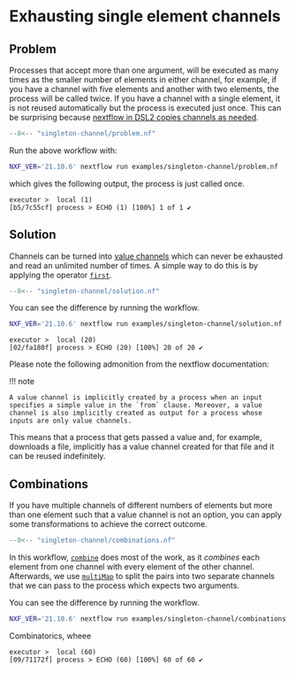 # Exhausting single element channels

## Problem

Processes that accept more than one argument, will be executed as many times as the smaller number of elements in either channel, for example, if you have a channel with five elements and another with two elements, the process will be called twice. If you have a channel with a single element, it is not reused automatically but the process is executed just once. This can be surprising because [nextflow in DSL2 copies channels as needed](https://www.nextflow.io/docs/latest/dsl2.html#channel-forking).

```groovy title="problem.nf" linenums="1" hl_lines="27"
--8<-- "singleton-channel/problem.nf"
```

Run the above workflow with:

```bash
NXF_VER='21.10.6' nextflow run examples/singleton-channel/problem.nf
```

which gives the following output, the process is just called once.

```output
executor >  local (1)
[b5/7c55cf] process > ECHO (1) [100%] 1 of 1 ✔
```

## Solution

Channels can be turned into [value channels](https://www.nextflow.io/docs/latest/channel.html#value-channel) which can never be exhausted and read an unlimited number of times. A simple way to do this is by applying the operator [`first`](https://www.nextflow.io/docs/latest/operator.html#first).

```groovy title="solution.nf" linenums="1" hl_lines="27"
--8<-- "singleton-channel/solution.nf"
```

You can see the difference by running the workflow.

```bash
NXF_VER='21.10.6' nextflow run examples/singleton-channel/solution.nf
```

```output
executor >  local (20)
[02/fa180f] process > ECHO (20) [100%] 20 of 20 ✔
```

Please note the following admonition from the nextflow documentation:

!!! note

    A value channel is implicitly created by a process when an input specifies a simple value in the `from` clause. Moreover, a value channel is also implicitly created as output for a process whose inputs are only value channels.

This means that a process that gets passed a value and, for example, downloads a file, implicitly has a value channel created for that file and it can be reused indefinitely.
## Combinations

If you have multiple channels of different numbers of elements but more than one element such that a value channel is not an option, you can apply some transformations to achieve the correct outcome.

```groovy title="combinations.nf" linenums="1" hl_lines="27-32 34"
--8<-- "singleton-channel/combinations.nf"
```

In this workflow, [`combine`](https://www.nextflow.io/docs/latest/operator.html#combine) does most of the work, as it _combines_ each element from one channel with every element of the other channel. Afterwards, we use [`multiMap`](https://www.nextflow.io/docs/latest/operator.html#multimap) to split the pairs into two separate channels that we can pass to the process which expects two arguments.

You can see the difference by running the workflow.

```bash
NXF_VER='21.10.6' nextflow run examples/singleton-channel/combinations.nf
```

Combinatorics, wheee

```output
executor >  local (60)
[09/71172f] process > ECHO (60) [100%] 60 of 60 ✔
```
